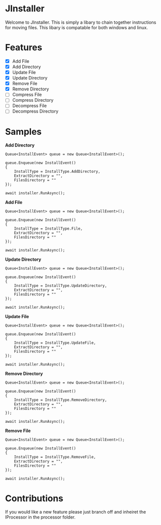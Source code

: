 # JInstaller
Welcome to JInstaller. This is simply a libary to  chain together instructions for moving files. This libary is compatable for both windows and linux.
# Features
- [x] Add File
- [x] Add Directory
- [x] Update File
- [x] Update Directory
- [x] Remove File
- [x] Remove Directory
- [ ] Compress File
- [ ] Compress Directory
- [ ] Decompress File
- [ ] Decompress Directory
# Samples
<b>Add Directory</b>
```
Queue<InstallEvent> queue = new Queue<InstallEvent>();
  
queue.Enqueue(new InstallEvent()
{
    InstallType = InstallType.AddDirectory,
    ExtractDirectory = "",
    FilesDirectory = ""
});
  
await installer.RunAsync();
```
<b>Add File</b>
```
Queue<InstallEvent> queue = new Queue<InstallEvent>();
  
queue.Enqueue(new InstallEvent()
{
    InstallType = InstallType.File,
    ExtractDirectory = "",
    FilesDirectory = ""
});
  
await installer.RunAsync();
```
<b>Update Directory</b>
```
Queue<InstallEvent> queue = new Queue<InstallEvent>();
  
queue.Enqueue(new InstallEvent()
{
    InstallType = InstallType.UpdateDirectory,
    ExtractDirectory = "",
    FilesDirectory = ""
});
  
await installer.RunAsync();
```

<b>Update File</b>
```
Queue<InstallEvent> queue = new Queue<InstallEvent>();
  
queue.Enqueue(new InstallEvent()
{
    InstallType = InstallType.UpdateFile,
    ExtractDirectory = "",
    FilesDirectory = ""
});
  
await installer.RunAsync();
```
<b>Remove Directory</b>
```
Queue<InstallEvent> queue = new Queue<InstallEvent>();
  
queue.Enqueue(new InstallEvent()
{
    InstallType = InstallType.RemoveDirectory,
    ExtractDirectory = "",
    FilesDirectory = ""
});
  
await installer.RunAsync();
```

<b>Remove File</b>
```
Queue<InstallEvent> queue = new Queue<InstallEvent>();
  
queue.Enqueue(new InstallEvent()
{
    InstallType = InstallType.RemoveFile,
    ExtractDirectory = "",
    FilesDirectory = ""
});
  
await installer.RunAsync();
```
# Contributions
If you would like a new feature please just branch off and inheiret the IProcessor in the processor folder.
